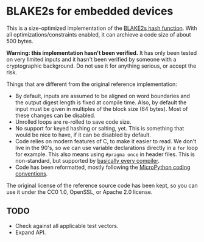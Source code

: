 # BLAKE2s for embedded devices

This is a size-optimized implementation of the [BLAKE2s hash
function](https://blake2.net/). With all optimizations/constraints enabled, it
can archieve a code size of about 500 bytes.

**Warning: this implementation hasn't been verified.** It has only been tested
on very limited inputs and it hasn't been verified by someone with a
cryptographic background. Do not use it for anything serious, or accept the
risk.

Things that are different from the original reference implementation:

  * By default, inputs are assumed to be aligned on word boundaries and the
    output digest length is fixed at compile time. Also, by default the input
    must be given in multiples of the block size (64 bytes). Most of these
    changes can be disabled.
  * Unrolled loops are re-rolled to save code size.
  * No support for keyed hashing or salting, yet. This is something that would
    be nice to have, if it can be disabled by default.
  * Code relies on modern features of C, to make it easier to read. We don't
    live in the 90's, so we can use variable declarations directly in a `for`
    loop for example. This also means using `#pragma once` in header files.
    This is non-standard, but supported by
    [basically every compiler](https://en.wikipedia.org/wiki/Pragma_once#Portability).
  * Code has been reformatted, mostly following the
[MicroPython coding conventions](https://github.com/micropython/micropython/blob/master/CODECONVENTIONS.md#c-code-conventions).

The original license of the reference source code has been kept, so you can use
it under the CC0 1.0, OpenSSL, or Apache 2.0 license.

## TODO

  * Check against all applicable test vectors.
  * Expand API.
